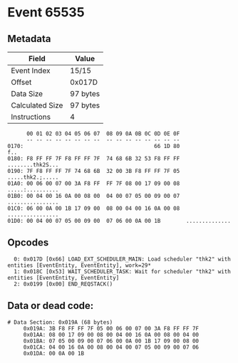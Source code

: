 # Event 65535

## Metadata

| Field           | Value    |
|-----------------|----------|
| Event Index     | 15/15    |
| Offset          | 0x017D   |
| Data Size       | 97 bytes |
| Calculated Size | 97 bytes |
| Instructions    | 4        |

```
      00 01 02 03 04 05 06 07  08 09 0A 0B 0C 0D 0E 0F
      -- -- -- -- -- -- -- --  -- -- -- -- -- -- -- --
0170:                                         66 1D 80               f..
0180: F8 FF FF 7F F8 FF FF 7F  74 68 6B 32 53 F8 FF FF  ........thk2S...
0190: 7F F8 FF FF 7F 74 68 6B  32 00 3B F8 FF FF 7F 05  .....thk2.;.....
01A0: 00 06 00 07 00 3A F8 FF  FF 7F 08 00 17 09 00 08  .....:..........
01B0: 00 04 00 16 0A 00 08 00  04 00 07 05 00 09 00 07  ................
01C0: 06 00 0A 00 1B 17 09 00  08 00 04 00 16 0A 00 08  ................
01D0: 00 04 00 07 05 00 09 00  07 06 00 0A 00 1B        ..............  
```

## Opcodes

```
  0: 0x017D [0x66] LOAD_EXT_SCHEDULER_MAIN: Load scheduler "thk2" with entities [EventEntity, EventEntity], work=29*
  1: 0x018C [0x53] WAIT_SCHEDULER_TASK: Wait for scheduler "thk2" with entities [EventEntity, EventEntity]
  2: 0x0199 [0x00] END_REQSTACK()
```

## Data or dead code:

```
# Data Section: 0x019A (68 bytes)
     0x019A: 3B F8 FF FF 7F 05 00 06 00 07 00 3A F8 FF FF 7F
     0x01AA: 08 00 17 09 00 08 00 04 00 16 0A 00 08 00 04 00
     0x01BA: 07 05 00 09 00 07 06 00 0A 00 1B 17 09 00 08 00
     0x01CA: 04 00 16 0A 00 08 00 04 00 07 05 00 09 00 07 06
     0x01DA: 00 0A 00 1B
```